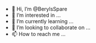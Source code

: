 - 👋 Hi, I’m @BerylsSpare
- 👀 I’m interested in ...
- 🌱 I’m currently learning ...
- 💞️ I’m looking to collaborate on ...
- 📫 How to reach me ...

<!---
BerylsSpare/BerylsSpare is a ✨ special ✨ repository because its `README.md` (this file) appears on your GitHub profile.
You can click the Preview link to take a look at your changes.
--->

